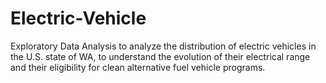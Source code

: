 # Electric-Vehicle
Exploratory Data Analysis to analyze the distribution of electric vehicles in the U.S. state of WA, to understand the evolution of their electrical range and their eligibility for clean alternative fuel vehicle programs.
